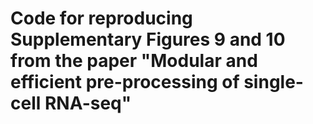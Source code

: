 # Code for reproducing Supplementary Figures 9 and 10 from the paper "Modular and efficient pre-processing of single-cell RNA-seq"
